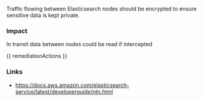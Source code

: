 
Traffic flowing between Elasticsearch nodes should be encrypted to ensure sensitive data is kept private.

### Impact
In transit data between nodes could be read if intercepted

<!-- DO NOT CHANGE -->
{{ remediationActions }}

### Links
- https://docs.aws.amazon.com/elasticsearch-service/latest/developerguide/ntn.html


